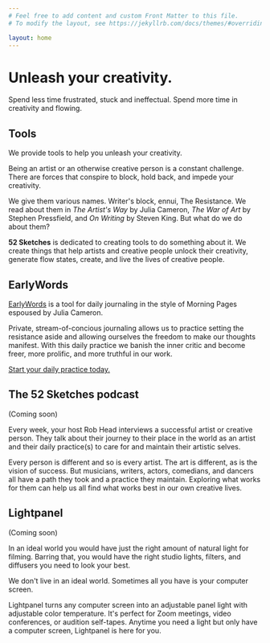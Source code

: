 ```yaml
---
# Feel free to add content and custom Front Matter to this file.
# To modify the layout, see https://jekyllrb.com/docs/themes/#overriding-theme-defaults

layout: home
---
```


# Unleash your creativity.

Spend less time frustrated, stuck and ineffectual. Spend more time in creativity and flowing.

## Tools

We provide tools to help you unleash your creativity.

Being an artist or an otherwise creative person is a constant challenge. There are forces that conspire to block, hold back, and impede your creativity.

We give them various names. Writer's block, ennui, The Resistance. We read about them in _The Artist's Way_ by Julia Cameron, _The War of Art_ by Stephen Pressfield, and _On Writing_ by Steven King. But what do we do about them?

**52 Sketches** is dedicated to creating tools to do something about it. We create things that help artists and creative people unlock their creativity, generate flow states, create, and live the lives of creative people.

## EarlyWords

[EarlyWords](https://earlywords.io) is a tool for daily journaling in the style of Morning Pages espoused by Julia Cameron.

Private, stream-of-concious journaling allows us to practice setting the resistance aside and allowing ourselves the freedom to make our thoughts manifest. With this daily practice we banish the inner critic and become freer, more prolific, and more truthful in our work.

[Start your daily practice today.](https:://earlywords.io)

## The 52 Sketches podcast

(Coming soon)

Every week, your host Rob Head interviews a successful artist or creative person. They talk about their journey to their place in the world as an artist and their daily practice(s) to care for and maintain their artistic selves.

Every person is different and so is every artist. The art is different, as is the vision of success. But musicians, writers, actors, comedians, and dancers all have a path they took and a practice they maintain. Exploring what works for them can help us all find what works best in our own creative lives.

## Lightpanel

(Coming soon)

In an ideal world you would have just the right amount of natural light for filming. Barring that, you would have the right studio lights, filters, and diffusers you need to look your best.

We don't live in an ideal world. Sometimes all you have is your computer screen.

Lightpanel turns any computer screen into an adjustable panel light with adjustable color temperature. It's perfect for Zoom meetings, video conferences, or audition self-tapes. Anytime you need a light but only have a computer screen, Lightpanel is here for you.
